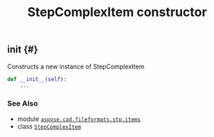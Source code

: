 ﻿---
title: StepComplexItem constructor
second_title: Aspose.CAD for Python via .NET API References
description: 
type: docs
weight: 10
url: /python-net/aspose.cad.fileformats.stp.items/stepcomplexitem/__init__/
is_root: false
---

## __init__ {#}

Constructs a new instance of StepComplexItem



```python
def __init__(self):
    ...
```





### See Also
* module [`aspose.cad.fileformats.stp.items`](../../)
* class [`StepComplexItem`](/cad/python-net/aspose.cad.fileformats.stp.items/stepcomplexitem)
